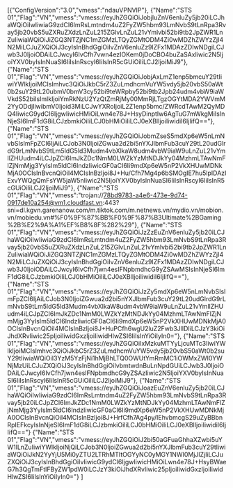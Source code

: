 [{"ConfigVersion":"3.0","vmess":"ndauVPNVIP"},
{"Name":"STS 01","Flag":"VN","vmess":"vmess://eyJhZGQiOiJobjIuZnV6enluZy5jb20iLCJhaWQiOiIwIiwiaG9zdCI6ImRsLmtndm4uZ2FyZW5hbm93LmNvbS9tLnRpa3Rvay5jb20vbS5uZXRuZXdzLnZuL215ZGlvLnZuL21vYmlvbi52bi9tb2JpZWR1LnZuIiwiaWQiOiJiZGQ3NTZjNC1mZGMzLTQyZGMtODM4Zi0wMDZhZWYzZjI4N2MiLCJuZXQiOiJ3cyIsInBhdGgiOiIvZnV6enluZz9lZFx1MDAzZDIwNDgiLCJwb3J0IjoiODAiLCJwcyI6IvCfh7vwn4ezIOKem0jDoCBO4buZaSAxIiwic2N5IjoiYXV0byIsInNuaSI6IiIsInRscyI6IiIsInR5cGUiOiIiLCJ2IjoiMiJ9"},
{"Name":"STS 01","Flag":"VN","vmess":"vmess://eyJhZGQiOiJobjAxLmZ1enp5bmcuY29tIiwiYWlkIjoiMCIsImhvc3QiOiJkbC5rZ3ZuLmdhcmVuYW5vdy5jb20vbS50aWt0b2suY29tL20ubmV0bmV3cy52bi9teWRpby52bi9tb2Jpb24udm4vbW9iaWVkdS52biIsImlkIjoiYmRkNzU2YzQtZmRjMy00MmRjLTgzOGYtMDA2YWVmM2YyODdjIiwibmV0Ijoid3MiLCJwYXRoIjoiL2Z1enp5bmc/ZWRcdTAwM2QyMDQ4IiwicG9ydCI6IjgwIiwicHMiOiLwn4e78J+HsyDinptIw6AgTuG7mWkgMiIsInNjeSI6ImF1dG8iLCJzbmkiOiIiLCJ0bHMiOiIiLCJ0eXBlIjoiIiwidiI6IjIifQ=="},
{"Name":"STS 01","Flag":"VN","vmess":"vmess://eyJhZGQiOiJobmZseS5mdXp6eW5nLmNvbSIsImFpZCI6IjAiLCJob3N0IjoiZGwua2d2bi5nYXJlbmFub3cuY29tL20udGlrdG9rLmNvbS9tLm5ldG5ld3Mudm4vbXlkaW8udm4vbW9iaW9uLnZuL21vYmllZHUudm4iLCJpZCI6ImJkZDc1NmM0LWZkYzMtNDJkYy04MzhmLTAwNmFlZjNmMjg3YyIsIm5ldCI6IndzIiwicGF0aCI6Ii9mdXp6eW5nP2VkXHUwMDNkMjA0OCIsInBvcnQiOiI4MCIsInBzIjoi8J+Hu/Cfh7Mg4p6bSMOgIE7hu5lpIDAzIExvYWQgQmFsYW5jaW5nIiwic2N5IjoiYXV0byIsInNuaSI6IiIsInRscyI6IiIsInR5cGUiOiIiLCJ2IjoiMiJ9"},
{"Name":"STS 01","Flag":"VN","vmess":"trojan://78bd9783-a4e6-473e-9d74-0917de10a254@vm1.cloudfast.vn:443?sni=dl.kgvn.garenanow.com/m.tiktok.com/m.netnews.vn/mydio.vn/mobion.vn/mobiedu.vn#%F0%9F%87%BB%F0%9F%87%B3Ultimate%2BGaming%2B%E2%9A%A1%EF%B8%8F%282%29"},
{"Name":"STS 01","Flag":"VN","vmess":"vmess://eyJhZGQiOiJzZzEuZnV6enluZy5jb20iLCJhaWQiOiIwIiwiaG9zdCI6ImRsLmtndm4uZ2FyZW5hbm93LmNvbS9tLnRpa3Rvay5jb20vbS5uZXRuZXdzLnZuL215ZGlvLnZuL21vYmlvbi52bi9tb2JpZWR1LnZuIiwiaWQiOiJiZGQ3NTZjNC1mZGMzLTQyZGMtODM4Zi0wMDZhZWYzZjI4N2MiLCJuZXQiOiJ3cyIsInBhdGgiOiIvZnV6enluZz9lZFx1MDAzZDIwNDgiLCJwb3J0IjoiODAiLCJwcyI6IvCfh7jwn4esIFNpbmdhcG9yZSAwMSIsInNjeSI6ImF1dG8iLCJzbmkiOiIiLCJ0bHMiOiIiLCJ0eXBlIjoiIiwidiI6IjIifQ=="},
{"Name":"STS 01","Flag":"VN","vmess":"vmess://eyJhZGQiOiJzZy5mdXp6eW5nLmNvbSIsImFpZCI6IjAiLCJob3N0IjoiZGwua2d2bi5nYXJlbmFub3cuY29tL20udGlrdG9rLmNvbS9tLm5ldG5ld3Mudm4vbXlkaW8udm4vbW9iaW9uLnZuL21vYmllZHUudm4iLCJpZCI6ImJkZDc1NmM0LWZkYzMtNDJkYy04MzhmLTAwNmFlZjNmMjg3YyIsIm5ldCI6IndzIiwicGF0aCI6Ii9mdXp6eW5nP2VkXHUwMDNkMjA0OCIsInBvcnQiOiI4MCIsInBzIjoi8J+HuPCfh6wgU2luZ2Fwb3JlIDIiLCJzY3kiOiJhdXRvIiwic25pIjoiIiwidGxzIjoiIiwidHlwZSI6IiIsInYiOiIyIn0="},
{"Name":"STS 01","Flag":"VN","vmess":"vmess://eyJhZGQiOiIxMzkuMTYyLjcuMTc3IiwiYWlkIjoiMCIsImhvc3QiOiJkbC5rZ3ZuLmdhcmVuYW5vdy5jb20vbS50aWt0b2suY29tIiwiaWQiOiI3YzM5YzFjNi1hMjBhLTQ0OWUtYmRmMC1iOWMxZWI0YWNjMzUiLCJuZXQiOiJ3cyIsInBhdGgiOiIvbmtwdnBuLnNpdGUiLCJwb3J0IjoiODAiLCJwcyI6IvCfh7jwn4esIFNpbmdhcG9yZSAzIiwic2N5IjoiYXV0byIsInNuaSI6IiIsInRscyI6IiIsInR5cGUiOiIiLCJ2IjoiMiJ9"},
{"Name":"STS 01","Flag":"VN","vmess":"vmess://eyJhZGQiOiJoazEuZnV6enluZy5jb20iLCJhaWQiOiIwIiwiaG9zdCI6ImRsLmtndm4uZ2FyZW5hbm93LmNvbS9tLnRpa3Rvay5jb20iLCJpZCI6ImJkZDc1NmM0LWZkYzMtNDJkYy04MzhmLTAwNmFlZjNmMjg3YyIsIm5ldCI6IndzIiwicGF0aCI6Ii9mdXp6eW5nP2VkXHUwMDNkMjA0OCIsInBvcnQiOiI4MCIsInBzIjoi8J+HrfCfh7Ag4py/IEhvbmcgS29uZyBBbnRpIEFkcyIsInNjeSI6ImF1dG8iLCJzbmkiOiIiLCJ0bHMiOiIiLCJ0eXBlIjoiIiwidiI6IjIifQ=="}
{"Name":"STS 01","Flag":"VN","vmess":"vmess://eyJhZGQiOiJ2bi50aGFuaGhhaXZwbi5uYW1lLnZuIiwiYWlkIjoiNjQiLCJob3N0IjoiZGwua2d2bi5nYXJlbmFub3cuY29tIiwiaWQiOiJkN2YyYjU5Mi0yZTU2LTRhMTItOGYyNC0yMGY1NWI0MjJlZjIiLCJuZXQiOiJ3cyIsInBhdGgiOiIvIiwicG9ydCI6IjgwIiwicHMiOiLwn4e78J+HsyBWaeG7h3QgTmFtIFByZW1pdW0iLCJzY3kiOiJhdXRvIiwic25pIjoiIiwidGxzIjoiIiwidHlwZSI6IiIsInYiOiIyIn0="}
]
